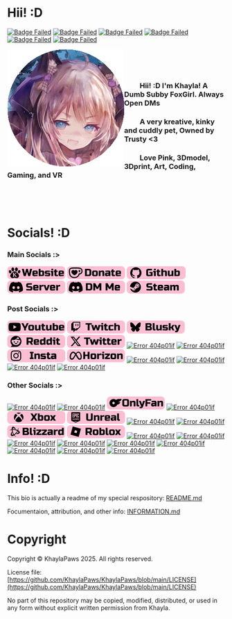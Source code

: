 # Hii! :D
<!-- Info Badges: -->
[![Badge Failed](https://badgen.net/badge/Female/She%2FHer%2FHers/?color=pink)](https://github.com/KhaylaPaws)
[![Badge Failed](https://badgen.net/badge/Owner/Trusty/?color=pink)](https://github.com/KhaylaPaws)
[![Badge Failed](https://badgen.net/badge/163cm/5'4"/?color=pink)](https://github.com/KhaylaPaws)
[![Badge Failed](https://badgen.net/badge/52kg/114lb/?color=pink)](https://github.com/KhaylaPaws)
[![Badge Failed](https://badgen.net/badge/Color/%23FBBED3/?color=pink)](https://github.com/KhaylaPaws)
[![Badge Failed](https://badgen.net/badge/Birthday/Oct%2010%202004/?color=pink)](https://github.com/KhaylaPaws)
<!-- Layout: (Pronouns) | (owner) | (height and weight) | (favorite color) | (Birthday) | (status) -->
<!-- Badges: She/Her/Hers | Public Property | 163cm/5'4" 52kg/114lb | Pink/White | Oct 10 2004 | Bleh -->

<!-- Image -->
<img src="./gallery/MMOS%20-%20SmallLeft%20-%20Circle%20-%20LLQ.gif" align="left" width="270">

<br>
<br>
<br>

<!-- Bios (However many lines fit) -->
### ⠀⠀⠀Hii! :D I'm Khayla! A Dumb Subby FoxGirl. Always Open DMs

### ⠀⠀⠀A very kreative, kinky and cuddly pet, Owned by Trusty <3

### ⠀⠀⠀Love Pink, 3Dmodel, 3Dprint, Art, Coding, Gaming, and VR
<!-- Primary Greeting, 57/60 57/60 -->
<!-- Primary Bio 58/60 115/120 -->
<!-- Secondary bios, 57/60 172/180 -->

<!-- Trait List --> <!-- Submissive/Obedient/KnotPocket/CuddleSlut -->
<!-- Kink List -->

<br>
<br>
<br>

# Socials! :D
### Main Socials :>
[![Error 404p01if](./gallery/Socials_website.png?v=5)](https://khaylapaws.me)
[![Error 404p01if](./gallery/Socials_donate.png?v=5)](https://ko-fi.com/khaylapaws)
[![Error 404p01if](./gallery/Socials_github.png?v=5)](https://github.com/KhaylaPaws)
[![Error 404p01if](./gallery/Socials_discordserver.png?v=5)](https://discord.com/invite/RHbhhmF8An)
[![Error 404p01if](./gallery/Socials_discordme.png?v=5)](http://discord.com/users/1367264632841961533)
[![Error 404p01if](./gallery/Socials_steam.png?v=5)](https://steamcommunity.com/id/khaylapaws)

### Post Socials :>
[![Error 404p01if](./gallery/Socials_youtube.png?=v5)](https://www.youtube.com/@KhaylaPaws)
[![Error 404p01if](./gallery/Socials_twitch.png?v=5)](https://www.twitch.tv/khaylapaws)
[![Error 404p01if](./gallery/Socials_blusky.png?v=5)](https://bsky.app/profile/khaylapaws.me)
[![Error 404p01if](./gallery/Socials_reddit.png?v=5)](https://www.reddit.com/user/KhaylaPaws)
[![Error 404p01if](./gallery/Socials_twitter.png?v=5)](https://x.com/KhaylaPaws)
[![Error 404p01if](./gallery/Socials_tiktok.png)](./404p02lf)
[![Error 404p01if](./gallery/Socials_facebook.png)](./404p02lf)
[![Error 404p01if](./gallery/Socials_instagram.png?v=5)](https://www.instagram.com/khaylapaws)
[![Error 404p01if](./gallery/Socials_horizon.png?v=5)](https://horizon.meta.com/profile/KhaylaPaws)
[![Error 404p01if](./gallery/Socials_whatsapp.png)](./404p02lf)
[![Error 404p01if](./gallery/Socials_messenger.png)](./404p02lf)
[![Error 404p01if](./gallery/Socials_tumblr.png)](./404p02lf)
[![Error 404p01if](./gallery/Socials_beacons.png)](./404p02lf)

### Other Socials :>
[![Error 404p01if](./gallery/Socials_linktree.png)](./404p02lf)
[![Error 404p01if](./gallery/Socials_patreon.png)](./404p02lf)
[![Error 404p01if](./gallery/Socials_onlyfans.png?v=5)](https://onlyfans.com/khaylapaws)
[![Error 404p01if](./gallery/Socials_shopify.png)](./404p02lf)
[![Error 404p01if](./gallery/Socials_xbox.png?v=5?v=5)](https://www.xbox.com/play/user/KhaylaPaws)
[![Error 404p01if](./gallery/Socials_unreal.png?v=5?v=5)](https://epicgames.com/u/b84cb591504d43bfbc8d909ab30fa0e9)
[![Error 404p01if](./gallery/Socials_playstation.png)](./404p02lf)
[![Error 404p01if](./gallery/Socials_bungie.png)](./404p02lf)
[![Error 404p01if](./gallery/Socials_blizzard.png?v=5?v=5)](https://www.overbuff.com/players/KhaylaPaws-1652)
[![Error 404p01if](./gallery/Socials_roblox.png?v=5?v=5)](https://www.roblox.com/users/8496405137/profile)
[![Error 404p01if](./gallery/Socials_league.png)](./404p02lf)
[![Error 404p01if](./gallery/Socials_riot.png)](./404p02lf)
[![Error 404p01if](./gallery/Socials_ebay.png)](./404p02lf)
[![Error 404p01if](./gallery/Socials_paypal.png)](./404p02lf)
[![Error 404p01if](./gallery/Socials_anime.png)](./404p02lf)
[![Error 404p01if](./gallery/Socials_spotify.png)](./404p02lf)
[![Error 404p01if](./gallery/Socials_soundcloud.png)](./404p02lf)
[![Error 404p01if](./gallery/Socials_autodesk.png)](./404p02lf)
[![Error 404p01if](./gallery/Socials_lego.png)](./404p02lf)

<!--
<a href="https://github.com/KhaylaPaws">
  <img src="https://img.shields.io/static/v1?label=&message=GitHub&color=fbbed3&logo=github&logoColor=black&style=flat" style="transform: scale(1.5); transform-origin: top left;">
</a>
-->

# Info! :D
This bio is actually a readme of my special respository: [README.md](https://github.com/KhaylaPaws/KhaylaPaws/blob/main/README.md)

Focumentaion, attribution, and other info: [INFORMATION.md](https://github.com/KhaylaPaws/KhaylaPaws/blob/main/INFORMATION.md)

# Copyright

Copyright © KhaylaPaws 2025. All rights reserved.

License file: [https://github.com/KhaylaPaws/KhaylaPaws/blob/main/LICENSE](https://github.com/KhaylaPaws/KhaylaPaws/blob/main/LICENSE)

No part of this repository may be copied, modified, distributed, or used in any form without explicit written permission from Khayla.

